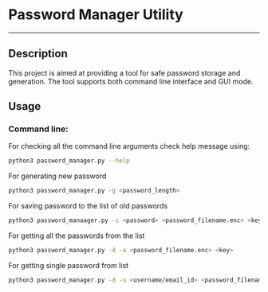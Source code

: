 # Password Manager Utility
---

## Description

This project is aimed at providing a tool for safe password storage and generation.
The tool supports both command line interface and GUI mode.

## Usage

### Command line:

For checking all the command line arguments check help message using:
```bash
python3 password_manager.py --help
```

For generating new password
```bash
python3 password_manager.py -g <password_length>
```

For saving password to the list of old passwords
```bash
python3 password_manaager.py -s <password> <password_filename.enc> <key>
```

For getting all the passwords from the list
```bash
python3 password_manager.py -d -a <password_filename.enc> <key>
```

For getting single password from list
```bash
python3 password_manager.py -d -u <username/email_id> <password_filename.enc> <key>
```
